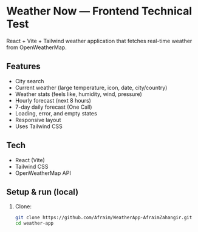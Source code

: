 # Weather Now — Frontend Technical Test

React + Vite + Tailwind weather application that fetches real-time weather from OpenWeatherMap.

## Features
- City search
- Current weather (large temperature, icon, date, city/country)
- Weather stats (feels like, humidity, wind, pressure)
- Hourly forecast (next 8 hours)
- 7-day daily forecast (One Call)
- Loading, error, and empty states
- Responsive layout
- Uses Tailwind CSS

## Tech
- React (Vite)
- Tailwind CSS
- OpenWeatherMap API

## Setup & run (local)
1. Clone:
   ```bash
   git clone https://github.com/Afraim/WeatherApp-AfraimZahangir.git
   cd weather-app
